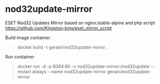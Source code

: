 # nod32update-mirror
ESET Nod32 Updates Mirror based on nginx:stable-alpine and php script https://github.com/Kingston-kms/eset_mirror_script


Build image container:
>docker build -t gerain/nod32update-mirror .


Run container:
>docker run -d -p 8084:80 -v nod32update-mirror:/nod32update --restart always --name nod32update-mirror gerain/nod32update-mirror
